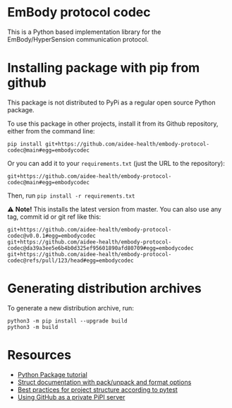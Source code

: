 # EmBody protocol codec

This is a Python based implementation library for the EmBody/HyperSension communication protocol.

# Installing package with pip from github

This package is not distributed to PyPi as a regular open source Python package. 

To use this package in other projects, install it from its Github repository, either from the command line:

```
pip install git+https://github.com/aidee-health/embody-protocol-codec@main#egg=embodycodec 
```

Or you can add it to your `requirements.txt` (just the URL to the repository):
```
git+https://github.com/aidee-health/embody-protocol-codec@main#egg=embodycodec 
```

Then, run `pip install -r requirements.txt`

:warning: **Note!** This installs the latest version from master. You can also use any tag, commit id or git ref like
this:

```
git+https://github.com/aidee-health/embody-protocol-codec@v0.0.1#egg=embodycodec
git+https://github.com/aidee-health/embody-protocol-codec@da39a3ee5e6b4b0d325ef95601890afd80709#egg=embodycodec
git+https://github.com/aidee-health/embody-protocol-codec@refs/pull/123/head#egg=embodycodec
```

# Generating distribution archives

To generate a new distribution archive, run:
```
python3 -m pip install --upgrade build
python3 -m build
```

# Resources

* [Python Package tutorial](https://packaging.python.org/en/latest/tutorials/packaging-projects/)
* [Struct documentation with pack/unpack and format options](https://docs.python.org/3/library/struct.html)
* [Best practices for project structure according to pytest](https://docs.pytest.org/en/latest/explanation/goodpractices.html)
* [Using GitHub as a private PiPI server](https://medium.com/network-letters/using-github-as-a-private-python-package-index-server-798a6e1cfdef)